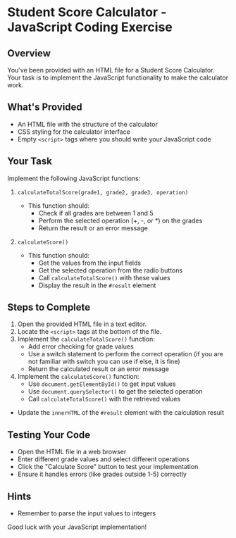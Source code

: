 # Student Score Calculator - JavaScript Coding Exercise

## Overview

You've been provided with an HTML file for a Student Score Calculator. Your task is to implement the JavaScript functionality to make the calculator work.

## What's Provided

- An HTML file with the structure of the calculator
- CSS styling for the calculator interface
- Empty `<script>` tags where you should write your JavaScript code

## Your Task

Implement the following JavaScript functions:

1. `calculateTotalScore(grade1, grade2, grade3, operation)`
   - This function should:
     - Check if all grades are between 1 and 5
     - Perform the selected operation (+, -, or *) on the grades
     - Return the result or an error message

2. `calculateScore()`
   - This function should:
     - Get the values from the input fields
     - Get the selected operation from the radio buttons
     - Call `calculateTotalScore()` with these values
     - Display the result in the `#result` element

## Steps to Complete

1. Open the provided HTML file in a text editor.
2. Locate the `<script>` tags at the bottom of the file.
3. Implement the `calculateTotalScore()` function:
   - Add error checking for grade values
   - Use a switch statement to perform the correct operation (if you are not familiar with switch you can use if else, it is fine)
   - Return the calculated result or an error message
4. Implement the `calculateScore()` function:
   - Use `document.getElementById()` to get input values
   - Use `document.querySelector()` to get the selected operation
   - Call `calculateTotalScore()` with the retrieved values
  - Update the `innerHTML` of the `#result` element with the calculation result

## Testing Your Code

- Open the HTML file in a web browser
- Enter different grade values and select different operations
- Click the "Calculate Score" button to test your implementation
- Ensure it handles errors (like grades outside 1-5) correctly

## Hints

- Remember to parse the input values to integers

Good luck with your JavaScript implementation!